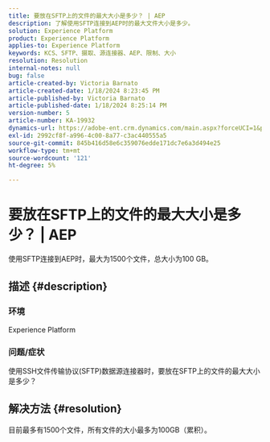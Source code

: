 ```yaml
---
title: 要放在SFTP上的文件的最大大小是多少？ | AEP
description: 了解使用SFTP连接到AEP时的最大文件大小是多少。
solution: Experience Platform
product: Experience Platform
applies-to: Experience Platform
keywords: KCS、SFTP、摄取、源连接器、AEP、限制、大小
resolution: Resolution
internal-notes: null
bug: false
article-created-by: Victoria Barnato
article-created-date: 1/18/2024 8:23:45 PM
article-published-by: Victoria Barnato
article-published-date: 1/18/2024 8:25:14 PM
version-number: 5
article-number: KA-19932
dynamics-url: https://adobe-ent.crm.dynamics.com/main.aspx?forceUCI=1&pagetype=entityrecord&etn=knowledgearticle&id=10a28a75-3fb6-ee11-a569-6045bd006b25
exl-id: 2992cf8f-a996-4c00-8a77-c3ac440555a5
source-git-commit: 845b416d58e6c359076edde171dc7e6a3d494e25
workflow-type: tm+mt
source-wordcount: '121'
ht-degree: 5%

---
```


# 要放在SFTP上的文件的最大大小是多少？ | AEP


使用SFTP连接到AEP时，最大为1500个文件，总大小为100 GB。

## 描述 {#description}


### <b>环境</b>

Experience Platform



### <b>问题/症状</b>

使用SSH文件传输协议(SFTP)数据源连接器时，要放在SFTP上的文件的最大大小是多少？


## 解决方法 {#resolution}

目前最多有1500个文件，所有文件的大小最多为100GB（累积）。
